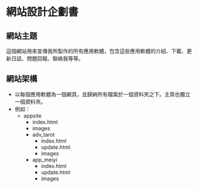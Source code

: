 # 網站設計企劃書

## 網站主題

這個網站用來宣傳我所製作的所有應用軟體，包含這些應用軟體的介紹、下載、更新日誌、問題回報、聯絡我等等。

## 網站架構

- 以每個應用軟體為一個網頁，且歸納所有檔案於一個資料夾之下。主頁也獨立一個資料夾。
- 例如：
    - appsite
        - index.html
        - images
        - adv_tarot
            - index.html
            - update.html
            - images
        - app_meiyi
            - index.html
            - update.html
            - images